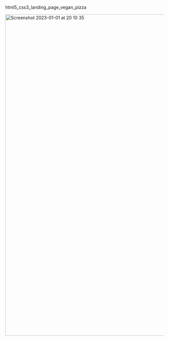 html5_css3_landing_page_vegan_pizza

<img width="1018" alt="Screenshot 2023-01-01 at 20 10 35" src="https://user-images.githubusercontent.com/90620664/210182116-cf63f17c-baa9-4469-8a0a-10f5260444f5.png">
